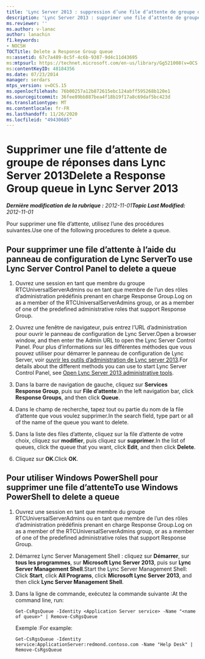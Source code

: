 ```yaml
---
title: 'Lync Server 2013 : suppression d’une file d’attente de groupe de réponses'
description: 'Lync Server 2013 : supprimer une file d’attente de groupe de réponses.'
ms.reviewer: ''
ms.author: v-lanac
author: lanachin
f1.keywords:
- NOCSH
TOCTitle: Delete a Response Group queue
ms:assetid: 67c7a489-8c5f-4c6b-9387-9d4c11d43695
ms:mtpsurl: https://technet.microsoft.com/en-us/library/Gg521008(v=OCS.15)
ms:contentKeyID: 48184356
ms.date: 07/23/2014
manager: serdars
mtps_version: v=OCS.15
ms.openlocfilehash: 76b00257a12b872615ebc124abff595268b120e1
ms.sourcegitcommit: 36fee89bb887bea4f18b19f17a8c69daf5bc423d
ms.translationtype: MT
ms.contentlocale: fr-FR
ms.lasthandoff: 11/26/2020
ms.locfileid: "49430685"
---
```

# <a name="delete-a-response-group-queue-in-lync-server-2013"></a><span data-ttu-id="50928-103">Supprimer une file d’attente de groupe de réponses dans Lync Server 2013</span><span class="sxs-lookup"><span data-stu-id="50928-103">Delete a Response Group queue in Lync Server 2013</span></span>

<div data-xmlns="http://www.w3.org/1999/xhtml">

<div class="topic" data-xmlns="http://www.w3.org/1999/xhtml" data-msxsl="urn:schemas-microsoft-com:xslt" data-cs="https://msdn.microsoft.com/">

<div data-asp="https://msdn2.microsoft.com/asp">



</div>

<div id="mainSection">

<div id="mainBody"><span data-ttu-id="50928-104">

<span> </span></span><span class="sxs-lookup"><span data-stu-id="50928-104">

<span> </span></span></span>

<span data-ttu-id="50928-105">_**Dernière modification de la rubrique :** 2012-11-01_</span><span class="sxs-lookup"><span data-stu-id="50928-105">_**Topic Last Modified:** 2012-11-01_</span></span>

<span data-ttu-id="50928-106">Pour supprimer une file d’attente, utilisez l’une des procédures suivantes.</span><span class="sxs-lookup"><span data-stu-id="50928-106">Use one of the following procedures to delete a queue.</span></span>

<div>

## <a name="to-use-lync-server-control-panel-to-delete-a-queue"></a><span data-ttu-id="50928-107">Pour supprimer une file d’attente à l’aide du panneau de configuration de Lync Server</span><span class="sxs-lookup"><span data-stu-id="50928-107">To use Lync Server Control Panel to delete a queue</span></span>

1.  <span data-ttu-id="50928-108">Ouvrez une session en tant que membre du groupe RTCUniversalServerAdmins ou en tant que membre de l’un des rôles d’administration prédéfinis prenant en charge Response Group.</span><span class="sxs-lookup"><span data-stu-id="50928-108">Log on as a member of the RTCUniversalServerAdmins group, or as a member of one of the predefined administrative roles that support Response Group.</span></span>

2.  <span data-ttu-id="50928-109">Ouvrez une fenêtre de navigateur, puis entrez l’URL d’administration pour ouvrir le panneau de configuration de Lync Server.</span><span class="sxs-lookup"><span data-stu-id="50928-109">Open a browser window, and then enter the Admin URL to open the Lync Server Control Panel.</span></span> <span data-ttu-id="50928-110">Pour plus d’informations sur les différentes méthodes que vous pouvez utiliser pour démarrer le panneau de configuration de Lync Server, voir [ouvrir les outils d’administration de Lync server 2013](lync-server-2013-open-lync-server-administrative-tools.md).</span><span class="sxs-lookup"><span data-stu-id="50928-110">For details about the different methods you can use to start Lync Server Control Panel, see [Open Lync Server 2013 administrative tools](lync-server-2013-open-lync-server-administrative-tools.md).</span></span>

3.  <span data-ttu-id="50928-111">Dans la barre de navigation de gauche, cliquez sur **Services Response Group**, puis sur **File d’attente**.</span><span class="sxs-lookup"><span data-stu-id="50928-111">In the left navigation bar, click **Response Groups**, and then click **Queue**.</span></span>

4.  <span data-ttu-id="50928-112">Dans le champ de recherche, tapez tout ou partie du nom de la file d’attente que vous voulez supprimer.</span><span class="sxs-lookup"><span data-stu-id="50928-112">In the search field, type part or all of the name of the queue you want to delete.</span></span>

5.  <span data-ttu-id="50928-113">Dans la liste des files d’attente, cliquez sur la file d’attente de votre choix, cliquez sur **modifier**, puis cliquez sur **supprimer**.</span><span class="sxs-lookup"><span data-stu-id="50928-113">In the list of queues, click the queue that you want, click **Edit**, and then click **Delete**.</span></span>

6.  <span data-ttu-id="50928-114">Cliquez sur **OK**.</span><span class="sxs-lookup"><span data-stu-id="50928-114">Click **OK**.</span></span>

</div>

<div>

## <a name="to-use-windows-powershell-to-delete-a-queue"></a><span data-ttu-id="50928-115">Pour utiliser Windows PowerShell pour supprimer une file d’attente</span><span class="sxs-lookup"><span data-stu-id="50928-115">To use Windows PowerShell to delete a queue</span></span>

1.  <span data-ttu-id="50928-116">Ouvrez une session en tant que membre du groupe RTCUniversalServerAdmins ou en tant que membre de l’un des rôles d’administration prédéfinis prenant en charge Response Group.</span><span class="sxs-lookup"><span data-stu-id="50928-116">Log on as a member of the RTCUniversalServerAdmins group, or as a member of one of the predefined administrative roles that support Response Group.</span></span>

2.  <span data-ttu-id="50928-117">Démarrez Lync Server Management Shell : cliquez sur **Démarrer**, sur **tous les programmes**, sur **Microsoft Lync Server 2013**, puis sur **Lync Server Management Shell**.</span><span class="sxs-lookup"><span data-stu-id="50928-117">Start the Lync Server Management Shell: Click **Start**, click **All Programs**, click **Microsoft Lync Server 2013**, and then click **Lync Server Management Shell**.</span></span>

3.  <span data-ttu-id="50928-118">Dans la ligne de commande, exécutez la commande suivante :</span><span class="sxs-lookup"><span data-stu-id="50928-118">At the command line, run:</span></span>
    
        Get-CsRgsQueue -Identity <Application Server service> -Name "<name of queue>" | Remove-CsRgsQueue
    
    <span data-ttu-id="50928-119">Exemple :</span><span class="sxs-lookup"><span data-stu-id="50928-119">For example:</span></span>
    
        Get-CsRgsQueue -Identity service:ApplicationServer:redmond.contoso.com -Name "Help Desk" | Remove-CsRgsQueue

<span data-ttu-id="50928-120"></div>

</div>

<span> </span>

</div>

</div>

</span><span class="sxs-lookup"><span data-stu-id="50928-120"></div>

</div>

<span> </span>

</div>

</div>

</span></span></div>

